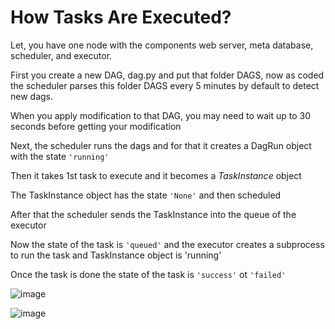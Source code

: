 # How Tasks Are Executed?

Let, you have one node with the components web server, meta database, scheduler, and executor.

First you create a new DAG, dag.py and put that folder DAGS, now as coded the scheduler parses this folder DAGS every 5 minutes by default to detect new dags.

When you apply modification to that DAG, you may need to wait up to 30 seconds before getting your modification

Next, the scheduler runs the dags and for that it creates a DagRun object with the state `'running'`

Then it takes 1st task to execute and it becomes a *TaskInstance* object

The TaskInstance object has the state `'None'` and then scheduled

After that the scheduler sends the TaskInstance into the queue of the executor

Now the state of the task is `'queued'` and the executor creates a subprocess to run the task and TaskInstance object is 'running'

Once the task is done the state of the task is `'success'` ot `'failed'`

![image](https://user-images.githubusercontent.com/63872951/201462607-e4c9a901-d8d7-42a3-b2b7-6bf5fac80355.png)

![image](https://user-images.githubusercontent.com/63872951/201462670-df9ab936-d1f9-4a6e-ba57-b32b7340abdf.png)
